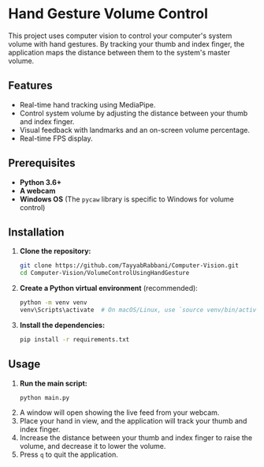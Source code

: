 # Hand Gesture Volume Control

This project uses computer vision to control your computer's system volume with hand gestures. By tracking your thumb and index finger, the application maps the distance between them to the system's master volume.

## Features
- Real-time hand tracking using MediaPipe.
- Control system volume by adjusting the distance between your thumb and index finger.
- Visual feedback with landmarks and an on-screen volume percentage.
- Real-time FPS display.

## Prerequisites

- **Python 3.6+**
- **A webcam**
- **Windows OS** (The `pycaw` library is specific to Windows for volume control)

## Installation

1.  **Clone the repository:**
    ```bash
    git clone https://github.com/TayyabRabbani/Computer-Vision.git
    cd Computer-Vision/VolumeControlUsingHandGesture
    ```

2.  **Create a Python virtual environment** (recommended):
    ```bash
    python -m venv venv
    venv\Scripts\activate  # On macOS/Linux, use `source venv/bin/activate`
    ```

3.  **Install the dependencies:**
    ```bash
    pip install -r requirements.txt
    ```

## Usage

1.  **Run the main script:**
    ```bash
    python main.py
    ```
2.  A window will open showing the live feed from your webcam.
3.  Place your hand in view, and the application will track your thumb and index finger.
4.  Increase the distance between your thumb and index finger to raise the volume, and decrease it to lower the volume.
5.  Press `q` to quit the application.